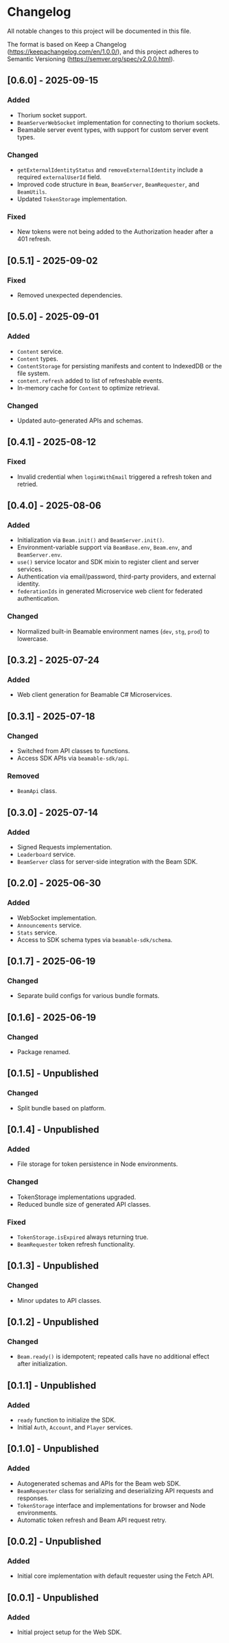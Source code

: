 # Changelog

All notable changes to this project will be documented in this file.

The format is based on Keep a Changelog (https://keepachangelog.com/en/1.0.0/),
and this project adheres to Semantic Versioning (https://semver.org/spec/v2.0.0.html).

## [0.6.0] - 2025-09-15
### Added
- Thorium socket support.
- `BeamServerWebSocket` implementation for connecting to thorium sockets.
- Beamable server event types, with support for custom server event types.

### Changed
- `getExternalIdentityStatus` and `removeExternalIdentity` include a required `externalUserId` field.
- Improved code structure in `Beam`, `BeamServer`, `BeamRequester`, and `BeamUtils`.
- Updated `TokenStorage` implementation.

### Fixed
- New tokens were not being added to the Authorization header after a 401 refresh.

## [0.5.1] - 2025-09-02
### Fixed
- Removed unexpected dependencies.

## [0.5.0] - 2025-09-01
### Added
- `Content` service.
- `Content` types.
- `ContentStorage` for persisting manifests and content to IndexedDB or the file system.
- `content.refresh` added to list of refreshable events.
- In-memory cache for `Content` to optimize retrieval.

### Changed
- Updated auto-generated APIs and schemas.

## [0.4.1] - 2025-08-12
### Fixed
- Invalid credential when `loginWithEmail` triggered a refresh token and retried.

## [0.4.0] - 2025-08-06
### Added
- Initialization via `Beam.init()` and `BeamServer.init()`.
- Environment-variable support via `BeamBase.env`, `Beam.env`, and `BeamServer.env`.
- `use()` service locator and SDK mixin to register client and server services.
- Authentication via email/password, third-party providers, and external identity.
- `federationIds` in generated Microservice web client for federated authentication.

### Changed
- Normalized built-in Beamable environment names (`dev`, `stg`, `prod`) to lowercase.

## [0.3.2] - 2025-07-24
### Added
- Web client generation for Beamable C# Microservices.

## [0.3.1] - 2025-07-18
### Changed
- Switched from API classes to functions.
- Access SDK APIs via `beamable-sdk/api`.

### Removed
- `BeamApi` class.

## [0.3.0] - 2025-07-14
### Added
- Signed Requests implementation.
- `Leaderboard` service.
- `BeamServer` class for server-side integration with the Beam SDK.

## [0.2.0] - 2025-06-30
### Added
- WebSocket implementation.
- `Announcements` service.
- `Stats` service.
- Access to SDK schema types via `beamable-sdk/schema`.

## [0.1.7] - 2025-06-19
### Changed
- Separate build configs for various bundle formats.

## [0.1.6] - 2025-06-19
### Changed
- Package renamed.

## [0.1.5] - Unpublished
### Changed
- Split bundle based on platform.

## [0.1.4] - Unpublished
### Added
- File storage for token persistence in Node environments.

### Changed
- TokenStorage implementations upgraded.
- Reduced bundle size of generated API classes.

### Fixed
- `TokenStorage.isExpired` always returning true.
- `BeamRequester` token refresh functionality.

## [0.1.3] - Unpublished
### Changed
- Minor updates to API classes.

## [0.1.2] - Unpublished
### Changed
- `Beam.ready()` is idempotent; repeated calls have no additional effect after initialization.

## [0.1.1] - Unpublished
### Added
- `ready` function to initialize the SDK.
- Initial `Auth`, `Account`, and `Player` services.

## [0.1.0] - Unpublished
### Added
- Autogenerated schemas and APIs for the Beam web SDK.
- `BeamRequester` class for serializing and deserializing API requests and responses.
- `TokenStorage` interface and implementations for browser and Node environments.
- Automatic token refresh and Beam API request retry.

## [0.0.2] - Unpublished
### Added
- Initial core implementation with default requester using the Fetch API.

## [0.0.1] - Unpublished
### Added
- Initial project setup for the Web SDK.
